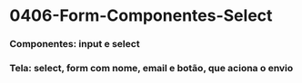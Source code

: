 # 0406-Form-Componentes-Select

### Componentes: input e select

### Tela: select, form com nome, email e botão, que aciona o envio
